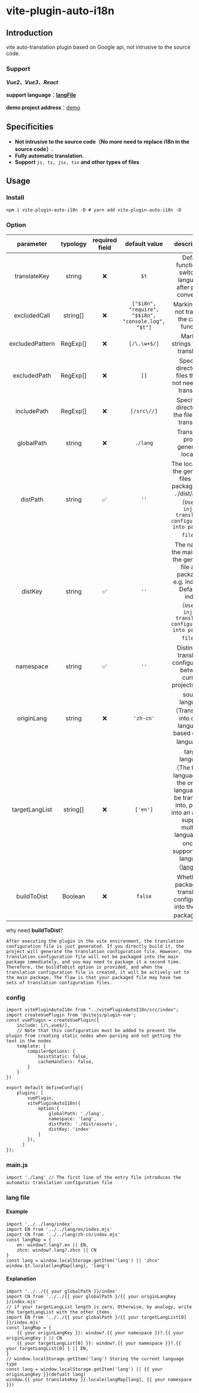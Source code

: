 # vite-plugin-auto-i18n

## Introduction

vite auto-translation plugin based on Google api, not intrusive to the source code.

### Support

***Vue2、Vue3、React***

**support language：[langFile](./language.js)**

**demo project address**：[demo](https://github.com/wenps/vitePluginAutoI18nDemo)

## Specificities

* **Not intrusive to the source code（No more need to replace i18n in the source code）.**
* **Fully automatic translation.**
* **Support**  `js, ts, jsx, tsx` **and other types of files**

## Usage

### Install

```
npm i vite-plugin-auto-i18n -D # yarn add vite-plugin-auto-i18n -D
```

### Option

|    parameter    | typology | required field |                     default value                     |                                                                                                 descriptions                                                                                                 |
| :-------------: | :------: | :------------: | :---------------------------------------------------: | :-----------------------------------------------------------------------------------------------------------------------------------------------------------------------------------------------------------: |
|  translateKey  |  string  |       ❌       |                        `$t`                        |                                                                       Default function for switching languages after plugin conversion                                                                       |
|  excludedCall  | string[] |       ❌       | `["$i8n", "require", "$$i8n", "console.log", "$t"]` |                                                                                Marking does not translate the calling function                                                                                |
| excludedPattern | RegExp[] |       ❌       |                    `[/\.\w+$/]`                    |                                                                                      Marking strings without translation                                                                                      |
|  excludedPath  | RegExp[] |       ❌       |                        `[]`                        |                                                                        Specify a directory of files that do not need to be translated                                                                        |
|   includePath   | RegExp[] |       ❌       |                     `[/src\//]`                     |                                                                              Specify the directory of the files to be translated                                                                              |
|   globalPath   |  string  |       ❌       |                      `./lang`                      |                                                                                    Translation profile generation location                                                                                    |
|    distPath    |  string  |       ✅       |                        `''`                        |                              The location of the generated files after packaging e.g. . /dist/assets<br />（`Used to inject translation configurations into packaged files`）                              |
|     distKey     |  string  |       ✅       |                        `''`                        |                  The name of the main file of the generated file after packaging, e.g. index.xxx Default is index<br />（`Used to inject translation configurations into packaged files`）                  |
|    namespace    |  string  |       ✅       |                        `''`                        |                                                                    Distinguish translation configurations between current projects online                                                                    |
|   originLang   |  string  |       ❌       |                      `'zh-cn'`                      |                                                                  source language（Translations into other languages based on that language）                                                                  |
| targetLangList | string[] |       ❌       |                      `['en']`                      | target language（The type of language that the original language will be translated into, passed into an array to support multiple languages at once）<br />support target language（[langFile](./language.js)） |
|   buildToDist   | Boolean |       ❌       |                       `false`                       |                                                                  Whether to package the translation configuration into the main package.（）                                                                  |

why need **buildToDist**?

`After executing the plugin in the vite environment, the translation configuration file is just generated. If you directly build it, the project will generate the translation configuration file. However, the translation configuration file will not be packaged into the main package immediately, and you may need to package it a second time. Therefore, the buildToDist option is provided, and when the translation configuration file is created, it will be actively set to the main package, The flaw is that your packaged file may have two sets of translation configuration files.`

### config

```
import vitePluginAutoI18n from "../vitePluginAutoI18n/src/index";
import createVuePlugin from '@vitejs/plugin-vue';
const vuePlugin = createVuePlugin({
    include: [/\.vue$/],
    // Note that this configuration must be added to prevent the plugin from creating static nodes when parsing and not getting the text in the nodes
    template: {
        compilerOptions: {
            hoistStatic: false,
            cacheHandlers: false,
        }
    } 
})

export default defineConfig({
    plugins: [
        vuePlugin,
        vitePluginAutoI18n({
            option:{
                globalPath: './lang',
                namespace: 'lang',
                distPath: './dist/assets',
                distKey: 'index'
            }
        }),
      ]
});
```

### main.js

```
import './lang' // The first line of the entry file introduces the automatic translation configuration file
```

### lang file

#### Example

```
import '../../lang/index'
import EN from '../../lang/en/index.mjs'
import CN from '../../lang/zh-cn/index.mjs'
const langMap = {
    en: window?.lang?.en || EN,
    zhcn: window?.lang?.zhcn || CN
}
const lang = window.localStorage.getItem('lang') || 'zhcn'
window.$t.locale(langMap[lang], 'lang')
```

#### Explanation

```
import '../../{{ your globalPath }}/index'
import CN from '../../{{ your globalPath }/{{ your originLangKey }/index.mjs'
// if your targetLangList length is zero, Otherwise, by analogy, write the targetLangList with the other items.
import EN from '../../{{ your globalPath }/{{ your targetLangList[0] }}/index.mjs' 
const langMap = {
    {{ your originLangKey }}: window?.{{ your namespace }}?.{{ your originLangKey } || CN
    {{ your targetLangList[0] }}: window?.{{ your namespace }}?.{{ your targetLangList[0] } || EN,
}
// window.localStorage.getItem('lang') Storing the current language type
const lang = window.localStorage.getItem('lang') || {{ your originLangKey }}(defualt lang)
window.{{ your translateKey }}.locale(langMap[lang], {{ your namespace }})
```
